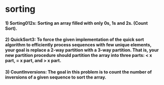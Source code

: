 # sorting

#### 1) Sorting012s: Sorting an array filled with only 0s, 1s and 2s. (Count Sort).

#### 2) QuickSort3: To force the given implementation of the quick sort algorithm to efficiently process sequences with few unique elements, your goal is replace a 2-way partition with a 3-way partition. That is, your new partition procedure should partition the array into three parts: < x part, = x part, and > x part.

#### 3) CountInversions: The goal in this problem is to count the number of inversions of a given sequence to sort the array.


